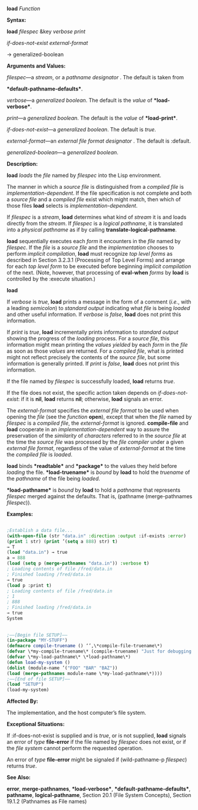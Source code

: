 **load** *Function* 



**Syntax:** 



**load** *filespec* &amp;key *verbose print* 



*if-does-not-exist external-format* 



→ generalized-boolean 



**Arguments and Values:** 



*filespec*—a *stream*, or a *pathname designator* . The default is taken from 



**\*default-pathname-defaults\***. 



*verbose*—a *generalized boolean*. The default is the *value* of **\*load-verbose\***. 



*print*—a *generalized boolean*. The default is the *value* of **\*load-print\***. 



*if-does-not-exist*—a *generalized boolean*. The default is *true*. 



*external-format*—an *external file format designator* . The default is :default. 



*generalized-boolean*—a *generalized boolean*. 



**Description:** 



**load** *loads* the *file* named by *filespec* into the Lisp environment. 



The manner in which a *source file* is distinguished from a *compiled file* is *implementation-dependent*. If the file specification is not complete and both a *source file* and a *compiled file* exist which might match, then which of those files **load** selects is *implementation-dependent*. 



If *filespec* is a *stream*, **load** determines what kind of *stream* it is and loads directly from the *stream*. If *filespec* is a *logical pathname*, it is translated into a *physical pathname* as if by calling **translate-logical-pathname**. 



**load** sequentially executes each *form* it encounters in the *file* named by *filespec*. If the *file* is a *source file* and the *implementation* chooses to perform *implicit compilation*, **load** must recognize *top level forms* as described in Section 3.2.3.1 (Processing of Top Level Forms) and arrange for each *top level form* to be executed before beginning *implicit compilation* of the next. (Note, however, that processing of **eval-when** *forms* by **load** is controlled by the :execute situation.) 







 



 



**load** 



If *verbose* is *true*, **load** prints a message in the form of a comment (*i.e.*, with a leading *semicolon*) to *standard output* indicating what *file* is being *loaded* and other useful information. If *verbose* is *false*, **load** does not print this information. 



If *print* is *true*, **load** incrementally prints information to *standard output* showing the progress of the *loading* process. For a *source file*, this information might mean printing the *values yielded* by each *form* in the *file* as soon as those *values* are returned. For a *compiled file*, what is printed might not reflect precisely the contents of the *source file*, but some information is generally printed. If *print* is *false*, **load** does not print this information. 



If the file named by *filespec* is successfully loaded, **load** returns *true*. 



If the file does not exist, the specific action taken depends on *if-does-not-exist*: if it is **nil**, **load** returns **nil**; otherwise, **load** signals an error. 



The *external-format* specifies the *external file format* to be used when opening the *file* (see the *function* **open**), except that when the *file* named by *filespec* is a *compiled file*, the *external-format* is ignored. **compile-file** and **load** cooperate in an *implementation-dependent* way to assure the preservation of the *similarity* of *characters* referred to in the *source file* at the time the *source file* was processed by the *file compiler* under a given *external file format*, regardless of the value of *external-format* at the time the *compiled file* is *loaded*. 



**load** binds **\*readtable\*** and **\*package\*** to the values they held before *loading* the file. **\*load-truename\*** is *bound* by **load** to hold the *truename* of the *pathname* of the file being *loaded*. 



**\*load-pathname\*** is *bound* by **load** to hold a *pathname* that represents *filespec* merged against the defaults. That is, (pathname (merge-pathnames *filespec*)). 



**Examples:**
```lisp
 
;Establish a data file... 
(with-open-file (str "data.in" :direction :output :if-exists :error) 
(print 1 str) (print ’(setq a 888) str) t) 
→ T 
(load "data.in") → true 
a → 888 
(load (setq p (merge-pathnames "data.in")) :verbose t) 
; Loading contents of file /fred/data.in 
; Finished loading /fred/data.in 
→ true 
(load p :print t) 
; Loading contents of file /fred/data.in 
; 1 
; 888 
; Finished loading /fred/data.in 
→ true 
System 
 
 
;––[Begin file SETUP]–– 
(in-package "MY-STUFF") 
(defmacro compile-truename () ‘’,\*compile-file-truename\*) 
(defvar \*my-compile-truename\* (compile-truename) "Just for debugging.") 
(defvar \*my-load-pathname\* \*load-pathname\*) 
(defun load-my-system () 
(dolist (module-name ’("FOO" "BAR" "BAZ")) 
(load (merge-pathnames module-name \*my-load-pathname\*)))) 
;––[End of file SETUP]–– 
(load "SETUP") 
(load-my-system) 

```
**Affected By:** 



The implementation, and the host computer’s file system. 



**Exceptional Situations:** 



If :if-does-not-exist is supplied and is *true*, or is not supplied, **load** signals an error of *type* **file-error** if the file named by *filespec* does not exist, or if the *file system* cannot perform the requested operation. 



An error of *type* **file-error** might be signaled if (wild-pathname-p *filespec*) returns *true*. 



**See Also:** 



**error**, **merge-pathnames**, **\*load-verbose\***, **\*default-pathname-defaults\***, **pathname**, **logical-pathname**, Section 20.1 (File System Concepts), Section 19.1.2 (Pathnames as File names) 



